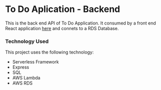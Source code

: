 # To Do Aplication - Backend

This is the back end API of To Do Application. It consumed by a front end React application [here](https://github.com/Zap-Master/todo-frontend) and connets to a RDS Database.

### Technology Used

This project uses the following technology:

- Serverless Framework
- Express
- SQL
- AWS Lambda
- AWS RDS
